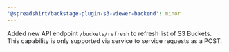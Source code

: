 ```yaml
---
'@spreadshirt/backstage-plugin-s3-viewer-backend': minor
---
```


Added new API endpoint `/buckets/refresh` to refresh list of S3 Buckets. This capability is only supported via service to service requests as a POST.